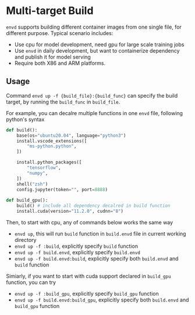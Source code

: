 # Multi-target Build

`envd` supports building different container images from one single file, for different purpose. Typical scenario includes:

- Use cpu for model development, need gpu for large scale training jobs
- Use `envd` in daily development, but want to containerize dependency and publish it for model serving
- Require both X86 and ARM platforms.

## Usage

Command `envd up -f {build_file}:{build_func}` can specify the build target, by running the `build_func` in `build_file`. 

For example, you can decalre multiple functions in one `envd` file, following python's syntax

<custom-title title=" build.envd">

```python
def build():
    base(os="ubuntu20.04", language="python3")
    install.vscode_extensions([
        "ms-python.python",
    ])

    install.python_packages([
        "tensorflow",
        "numpy",
    ])
    shell("zsh")
    config.jupyter(token="", port=8888)
    
def build_gpu():
    build() # include all dependency decalred in build function
    install.cuda(version="11.2.0", cudnn="8")
```

</custom-title>

Then, to start with cpu, any of commands below works the same way 

- `envd up`, this will run `build` function in `build.envd` file in 
current working directory
- `envd up -f :build`, explicitly specify `build` function
- `envd up -f build.envd`, explicitly specify `build.envd`
- `envd up -f build.envd:build`, explicitly specify both `build.envd` and `build` function

Simiarly, if you want to start with cuda support declared in `build_gpu` function, you can try

- `envd up -f :build_gpu`, explicitly specify `build_gpu` function
- `envd up -f build.envd:build_gpu`, explicitly specify both `build.envd` and `build_gpu` function

